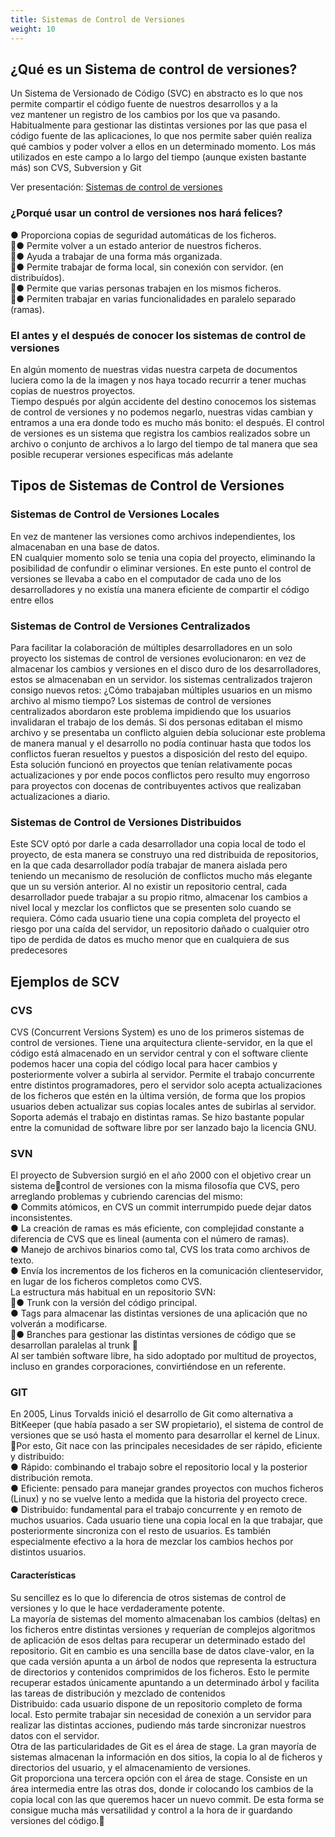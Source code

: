 ```yaml
---
title: Sistemas de Control de Versiones
weight: 10
---
```


## ¿Qué es un Sistema de control de versiones?
Un Sistema de Versionado de Código (SVC) en abstracto es lo que nos permite compartir el código fuente de nuestros desarrollos y a la vez mantener un registro de los cambios por los que va pasando.  
Habitualmente para gestionar las distintas versiones por las que pasa el código fuente de las aplicaciones, lo que nos permite saber quién realiza qué cambios y poder volver a ellos en un determinado momento. Los más utilizados en este campo a lo largo del tiempo (aunque existen bastante más) son CVS, Subversion y Git

Ver presentación: [Sistemas de control de versiones](https://github.com/FRRe-DS/Presentaciones/blob/master/practica/Control%20versiones/Sistemas%20de%20control%20de%20versiones.pdf)

### ¿Porqué usar un control de versiones nos hará felices?
● Proporciona copias de seguridad automáticas de los ficheros.  
● Permite volver a un estado anterior de nuestros ficheros.  
● Ayuda a trabajar de una forma más organizada.  
● Permite trabajar de forma local, sin conexión con servidor. (en distribuídos).  
● Permite que varias personas trabajen en los mismos ficheros.  
● Permiten trabajar en varias funcionalidades en paralelo separado (ramas).

### El antes y el después de conocer los sistemas de control de versiones  
En algún momento de nuestras vidas nuestra carpeta de documentos luciera como la de la imagen y nos haya tocado recurrir a tener muchas copias de nuestros proyectos.  
Tiempo después por algún accidente del destino conocemos los sistemas de control de versiones y no podemos negarlo, nuestras vidas cambian y entramos a una era donde todo es mucho más bonito: el después.
El control de versiones es un sistema que registra los cambios realizados sobre un archivo o conjunto de archivos a lo largo del tiempo de tal manera que sea posible recuperar versiones especificas más adelante

## Tipos de Sistemas de Control de Versiones 
### Sistemas de Control de Versiones Locales  
En vez de mantener las versiones como archivos independientes, los almacenaban en una base de datos.  
EN cualquier momento solo se tenia una copia del proyecto, eliminando la posibilidad de confundir o eliminar versiones. 
En este punto el control de versiones se llevaba a cabo en el computador de cada uno de los desarrolladores y no existía una manera eficiente de compartir el código entre ellos 

### Sistemas de Control de Versiones Centralizados 
Para facilitar la colaboración de múltiples desarrolladores en un solo proyecto los sistemas de control de versiones evolucionaron: en vez de almacenar los cambios y versiones en el disco duro de los desarrolladores, estos se almacenaban en un servidor. 
los sistemas centralizados trajeron consigo nuevos retos: ¿Cómo trabajaban múltiples usuarios en un mismo archivo al mismo tiempo? 
Los sistemas de control de versiones centralizados abordaron este problema impidiendo que los usuarios invalidaran el trabajo de los demás. Si dos personas editaban el mismo archivo y se presentaba un conflicto alguien debía solucionar este problema de manera manual y el desarrollo no podía continuar hasta que todos los conflictos fueran resueltos y puestos a disposición del resto del equipo.  
Esta solución funcionó en proyectos que tenían relativamente pocas actualizaciones y por ende pocos conflictos pero resulto muy engorroso para proyectos con docenas de contribuyentes activos que realizaban actualizaciones a diario. 

### Sistemas de Control de Versiones Distribuidos 
Este SCV optó por darle a cada desarrollador una copia local de todo el proyecto, de esta manera se construyo una red distribuida de repositorios, en la que cada desarrollador podía trabajar de manera aislada pero teniendo un mecanismo de resolución de conflictos mucho más elegante que un su versión anterior. 
Al no existir un repositorio central, cada desarrollador puede trabajar a su propio ritmo, almacenar los cambios a nivel local y mezclar los conflictos que se presenten solo cuando se requiera. Cómo cada usuario tiene una copia completa del proyecto el riesgo por una caída del servidor, un repositorio dañado o cualquier otro tipo de perdida de datos es mucho menor que en cualquiera de sus predecesores

## Ejemplos de SCV
### CVS 
CVS (Concurrent Versions System) es uno de los primeros sistemas de control de versiones. 
Tiene una arquitectura cliente-­servidor, en la que el código está almacenado en un servidor central y con el software cliente podemos hacer una copia del código local para hacer cambios y posteriormente volver a subirla al servidor.
Permite el trabajo concurrente entre distintos programadores, pero el servidor solo acepta actualizaciones de los ficheros que estén en la última versión, de forma que los propios usuarios deben actualizar sus copias locales antes de subirlas al servidor. Soporta además el trabajo en distintas ramas.
Se hizo bastante popular entre la comunidad de software libre por ser lanzado bajo la licencia GNU. 

### SVN  
El proyecto de Subversion surgió en el año 2000 con el objetivo crear un sistema decontrol de versiones con la misma filosofía que CVS, pero arreglando problemas y cubriendo carencias del mismo:  
● Commits atómicos, en CVS un commit interrumpido puede dejar datos inconsistentes.   
● La creación de ramas es más eficiente, con complejidad constante a diferencia de CVS que es lineal (aumenta con el número de ramas).  
● Manejo de archivos binarios como tal, CVS los trata como archivos de texto.  
● Envía los incrementos de los ficheros en la comunicación cliente­servidor, en lugar de los ficheros completos como CVS.  
La estructura más habitual en un repositorio SVN:  
● Trunk con la versión del código principal.  
● Tags para almacenar las distintas versiones de una aplicación que no volverán a modificarse.  
● Branches para gestionar las distintas versiones de código que se desarrollan paralelas al trunk   
Al ser también software libre, ha sido adoptado por multitud de proyectos, incluso en grandes corporaciones, convirtiéndose en un referente.

### GIT  
En 2005, Linus Torvalds inició el desarrollo de Git como alternativa a BitKeeper (que había pasado a ser SW propietario), el sistema de control de versiones que se usó hasta el momento para desarrollar el kernel de Linux. Por esto, Git nace con las principales necesidades de ser rápido, eficiente y distribuido:  
● Rápido: combinando el trabajo sobre el repositorio local y la posterior distribución remota.  
● Eficiente: pensado para manejar grandes proyectos con muchos ficheros (Linux) y no se vuelve lento a medida que la historia del proyecto crece.  
● Distribuido: fundamental para el trabajo concurrente y en remoto de muchos usuarios. Cada usuario tiene una copia local en la que trabajar, que posteriormente sincroniza con el resto de usuarios. Es también especialmente efectivo a la hora de mezclar los cambios hechos por distintos usuarios.  
#### Características  
Su sencillez es lo que lo diferencia de otros sistemas de control de versiones y lo que le hace verdaderamente potente.   
La mayoría de sistemas del momento almacenaban los cambios (deltas) en los ficheros entre distintas versiones y requerían de complejos algoritmos de aplicación de esos deltas para recuperar un determinado estado del repositorio. Git en cambio es una sencilla base de datos clave­-valor, en la que cada versión apunta a un árbol de nodos que representa la estructura de directorios y contenidos comprimidos de los ficheros. Esto le permite recuperar estados únicamente apuntando a un determinado árbol y facilita las tareas de distribución y mezclado de contenidos  
Distribuido: cada usuario dispone de un repositorio completo de forma local. Esto permite trabajar sin necesidad de conexión a un servidor para realizar las distintas acciones, pudiendo más tarde sincronizar nuestros datos con el servidor.   
Otra de las particularidades de Git es el área de stage. La gran mayoría de sistemas almacenan la información en dos sitios, la copia lo al de ficheros y directorios del usuario, y el almacenamiento de versiones.  
Git proporciona una tercera opción con el área de stage. Consiste en un área intermedia entre las otras dos, donde ir colocando los cambios de la copia local con las que queremos hacer un nuevo commit. De esta forma se consigue mucha más versatilidad y control a la hora de ir guardando versiones del código.



